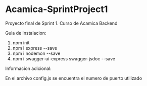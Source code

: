 # Acamica-SprintProject1
Proyecto final de Sprint 1. Curso de Acamica Backend

Guia de instalacion:

1) npm init
2) npm i express --save
3) npm i nodemon --save 
4) npm i swagger-ui-express swagger-jsdoc --save

Informacion adicional:

En el archivo config.js se encuentra el numero de puerto utilizado